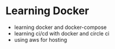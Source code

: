 # Learning Docker

-   learning docker and docker-compose
-   learning ci/cd with docker and circle ci
-   using aws for hosting
